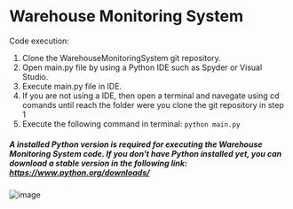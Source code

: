 # Warehouse Monitoring System

Code execution: 

1. Clone the WarehouseMonitoringSystem git repository.
2. Open main.py file by using a Python IDE such as Spyder or Visual Studio.
3. Execute main.py file in IDE.
4. If you are not using a IDE, then open a terminal and navegate using cd comands until reach the folder were you clone the git repository in step 1
5. Execute the following command in terminal: ``` python main.py ```

##### A installed Python version is required for executing the Warehouse Monitoring System code. If you don't have Python installed yet, you can download a stable version in the following link: https://www.python.org/downloads/

![image](https://github.com/user-attachments/assets/52b9e792-445e-45e4-b6ac-4f536f9663b9)

